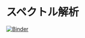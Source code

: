 # スペクトル解析
 
[![Binder](https://mybinder.org/badge_logo.svg)](https://mybinder.org/v2/gh/satoshi-sugita/ExpSpectrum/master)
